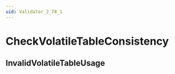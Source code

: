 ```yaml
---
uid: Validator_2_78_1
---
```


# CheckVolatileTableConsistency

## InvalidVolatileTableUsage

<!-- Description, Properties, ... sections are auto-generated. -->
<!-- REPLACE ME AUTO-GENERATION -->

<!-- Uncomment to add extra details -->
<!--### Details-->

<!-- Uncomment to add example code -->
<!--### Example code-->
